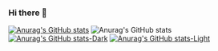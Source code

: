 ### Hi there 👋

[![Anurag's GitHub stats](https://github-readme-stats.vercel.app/api?username=ChiragAjmera57)](https://github.com/anuraghazra/github-readme-stats)
![Anurag's GitHub stats](https://github-readme-stats.vercel.app/api?username=ChiragAjmera57&hide=contribs,prs)
[![Anurag's GitHub stats-Dark](https://github-readme-stats.vercel.app/api?username=ChiragAjmera57&show_icons=true&theme=dark#gh-dark-mode-only)](https://github.com/anuraghazra/github-readme-stats#gh-dark-mode-only)
[![Anurag's GitHub stats-Light](https://github-readme-stats.vercel.app/api?username=ChiragAjmera57&show_icons=true&theme=default#gh-light-mode-only)](https://github.com/anuraghazra/github-readme-stats#gh-light-mode-only)
